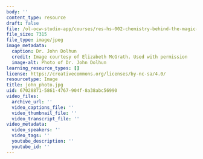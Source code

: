 ```yaml
---
body: ''
content_type: resource
draft: false
file: /ol-ocw-studio-app/courses/res-hs-002-chemistry-behind-the-magic-chemical-demonstrations-for-the-classroom/john_photo.jpg
file_size: 7315
file_type: image/jpeg
image_metadata:
  caption: Dr. John Dolhun
  credit: Image courtesy of Elizabeth McGrath. Used with permission
  image-alt: Photo of Dr. John Dolhun
learning_resource_types: []
license: https://creativecommons.org/licenses/by-nc-sa/4.0/
resourcetype: Image
title: john_photo.jpg
uid: 67028871-5861-4767-904f-8a38abc56990
video_files:
  archive_url: ''
  video_captions_file: ''
  video_thumbnail_file: ''
  video_transcript_file: ''
video_metadata:
  video_speakers: ''
  video_tags: ''
  youtube_description: ''
  youtube_id: ''
---
```

